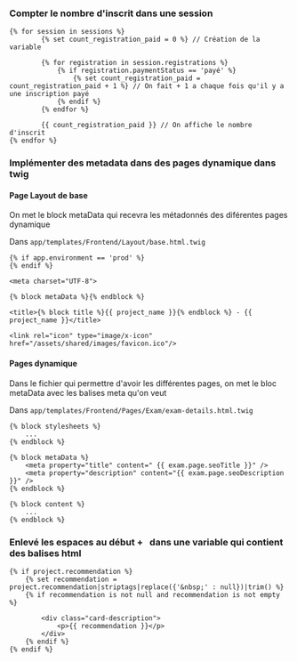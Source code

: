 

### Compter le nombre d'inscrit dans une session


    {% for session in sessions %}
            {% set count_registration_paid = 0 %} // Création de la variable

            {% for registration in session.registrations %}
                {% if registration.paymentStatus == 'payé' %}
                    {% set count_registration_paid = count_registration_paid + 1 %} // On fait + 1 a chaque fois qu'il y a une inscription payé
                {% endif %}
            {% endfor %}
            
            {{ count_registration_paid }} // On affiche le nombre d'inscrit
    {% endfor %}

### Implémenter des metadata dans des pages dynamique dans twig 

#### Page Layout de base

On met le block metaData qui recevra les métadonnés des diférentes pages dynamique

Dans `app/templates/Frontend/Layout/base.html.twig`

    {% if app.environment == 'prod' %}
    {% endif %}

    <meta charset="UTF-8">

    {% block metaData %}{% endblock %}

    <title>{% block title %}{{ project_name }}{% endblock %} - {{ project_name }}</title>

    <link rel="icon" type="image/x-icon" href="/assets/shared/images/favicon.ico"/>


#### Pages dynamique

Dans le fichier qui permettre d'avoir les différentes pages, on met le bloc metaData avec les balises meta qu'on veut

Dans `app/templates/Frontend/Pages/Exam/exam-details.html.twig`

    {% block stylesheets %}
        ...
    {% endblock %}

    {% block metaData %}
        <meta property="title" content=" {{ exam.page.seoTitle }}" />
        <meta property="description" content="{{ exam.page.seoDescription }}" />
    {% endblock %}

    {% block content %}
        ...
    {% endblock %}

### Enlevé les espaces au début + &nbsp; dans une variable qui contient des balises html

    {% if project.recommendation %}
        {% set recommendation = project.recommendation|striptags|replace({'&nbsp;' : null})|trim() %}
        {% if recommendation is not null and recommendation is not empty %}

            <div class="card-description">
                <p>{{ recommendation }}</p>
            </div>
        {% endif %}
    {% endif %}


